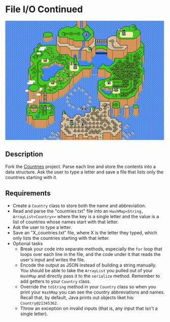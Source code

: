 # File I/O Continued

![screenshot](screenshot.jpg)

## Description

Fork the [Countries](https://github.com/TIY-Charleston-Back-End-Oct2015/Countries) project. Parse each line and store the contents into a data structure. Ask the user to type a letter and save a file that lists only the countries starting with it.

## Requirements

* Create a `Country` class to store both the name and abbreviation.
* Read and parse the "countries.txt" file into an `HashMap<String, ArrayList<Country>>` where the key is a single letter and the value is a list of countries whose names start with that letter.
* Ask the user to type a letter.
* Save an "X_countries.txt" file, where X is the letter they typed, which only lists the countries starting with that letter.
* Optional tasks
  * Break your code into separate methods, especially the `for` loop that loops over each line in the file, and the code under it that reads the user's input and writes the file.
  * Encode the output as JSON instead of building a string manually. You should be able to take the `ArrayList` you pulled out of your `HashMap` and directly pass it to the `serialize` method. Remember to add getters to your `Country` class.
  * Override the `toString` method in your `Country` class so when you print your `HashMap` you can see the country abbreviations and names. Recall that, by default, Java prints out objects liket his: `Country@21345362`.
  * Throw an exception on invalid inputs (that is, any input that isn't a single letter).
